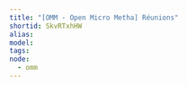 ```yaml
---
title: "[OMM - Open Micro Metha] Réunions"
shortid: SkvRTxhHW
alias:
model:
tags:
node: 
  - omm
---
```


